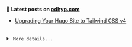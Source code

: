 📑 **Latest posts on [odhyp.com][website-url]**

<!-- BLOG-POST-LIST:START -->
- [Upgrading Your Hugo Site to Tailwind CSS v4](https://odhyp.com/articles/upgrading-your-hugo-site-to-tailwindcss-v4/)<!-- BLOG-POST-LIST:END -->

<br>

<details>
  <summary>&nbsp;<code>More details...</code></summary>
  <br>

📆 **This week in code**

<!--START_SECTION:waka-->

```bash
Total Time: 11 hrs 36 mins

MDX          5 hrs 50 mins   >>>>>>>>>>>>>------------   50.28 %
Astro        4 hrs 17 mins   >>>>>>>>>----------------   37.03 %
TypeScript   40 mins         >------------------------   05.78 %
Python       20 mins         >------------------------   02.90 %
JavaScript   8 mins          -------------------------   01.20 %
```

<!--END_SECTION:waka-->

![Profile Views][view-shield]
![Total Stars][stars-shield]
[![Comments][comments-shield]][comments-url]

<!-- LINKS & IMAGES -->
[website-url]: https://odhyp.com/
[view-shield]: https://komarev.com/ghpvc/?username=odhyp&color=00bba7&style=for-the-badge&abbreviated=true
[stars-shield]: https://img.shields.io/github/stars/odhyp?style=for-the-badge&label=total%20stars&color=00bba7
[comments-shield]: https://img.shields.io/github/discussions/odhyp/odhyp?style=for-the-badge&label=comments&color=00bba7
[comments-url]: https://github.com/odhyp/odhyp/discussions

</details>
